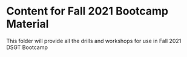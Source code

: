 # Content for Fall 2021 Bootcamp Material

This folder will provide all the drills and workshops for use in Fall 2021 DSGT Bootcamp
